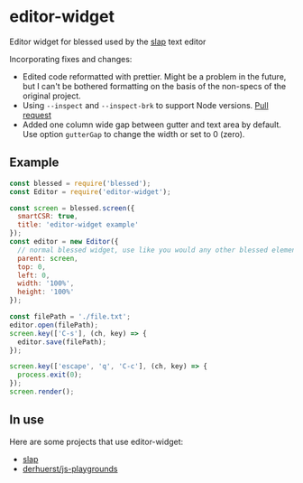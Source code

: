 # editor-widget

Editor widget for blessed used by the [slap](https://github.com/slap-editor/slap) text editor

Incorporating fixes and changes:

- Edited code reformatted with prettier. Might be a problem in the future, but I can't be bothered formatting on the basis of the non-specs of the original project.
- Using `--inspect` and `--inspect-brk` to support Node versions. [Pull request](https://github.com/slap-editor/editor-widget/pull/243)
- Added one column wide gap between gutter and text area by default. Use option `gutterGap` to change the width or set to 0 (zero).

## Example

```js
const blessed = require('blessed');
const Editor = require('editor-widget');

const screen = blessed.screen({
  smartCSR: true,
  title: 'editor-widget example'
});
const editor = new Editor({
  // normal blessed widget, use like you would any other blessed element
  parent: screen,
  top: 0,
  left: 0,
  width: '100%',
  height: '100%'
});

const filePath = './file.txt';
editor.open(filePath);
screen.key(['C-s'], (ch, key) => {
  editor.save(filePath);
});

screen.key(['escape', 'q', 'C-c'], (ch, key) => {
  process.exit(0);
});
screen.render();
```

## In use

Here are some projects that use editor-widget:

- [slap](https://github.com/slap-editor/slap)
- [derhuerst/js-playgrounds](https://github.com/derhuerst/js-playgrounds)
